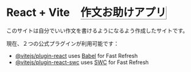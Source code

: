 # React + Vite　<span style="color:pinc;box-shadow:1px 1px 1px gray">作文お助けアプリ</span>

このサイトは自分でいい作文を書けるようになるよう作成したサイトです。

現在、２つの公式プラグインが利用可能です：

- [@vitejs/plugin-react](https://github.com/vitejs/vite-plugin-react/blob/main/packages/plugin-react/README.md) uses [Babel](https://babeljs.io/) for Fast Refresh
- [@vitejs/plugin-react-swc](https://github.com/vitejs/vite-plugin-react-swc) uses [SWC](https://swc.rs/) for Fast Refresh
